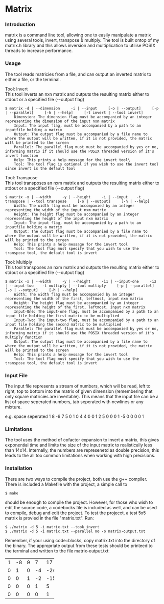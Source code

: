 # Matrix

### Introduction
matrix is a command line tool, allowing one to easily manipulate a matrix using several tools, invert, transpose & multiply. The tool is built ontop of my matrix.h library and this allows inversion and multiplication to utilise POSIX threads to increase performance.

### Usage
The tool reads matricies from a file, and can output an inverted matrix to either a file, or the terminal.

Tool: Invert\
This tool inverts an nxn matrix and outputs the resulting matrix either to stdout or a specified file (--output flag)

    $ matrix -d | --dimension     -i | --input     [-o | --output]     [-p | --parallel]     [-h | --help]     [-t invert | --tool invert]
        Dimension: The dimension flag must be accompanied by an integer representing the dimension of the input nxn matrix
        Input: The input flag, must be accompanied by a path to an inputfile holding a matrix
        Output: The output flag must be accompanied by a file name to where the output will be written, if it is not provided, the matrix will be printed to the screen
        Parallel: The parallel flag must must be accompanied by yes or no, informing matrix if it should use the POSIX threaded version of it's invert function
        Help: This prints a help message for the invert tool\
        Tool: The tool flag is optional if you wish to use the invert tool since invert is the default tool

Tool: Transpose\
This tool transposes an nxm matrix and outputs the resulting matrix either to stdout or a specified file (--output flag)

    $ matrix -x | --width     -y | --height     -i | --input    -t transpose | --tool transpose     [-o | --output]     [-h | --help]
        Width: The width flag must be accompanied by an integer representing the width of the input nxm matrix
        Height: The height flag must be accompanied by an integer representing the height of the input nxm matrix
        Input: The input flag, must be accompanied by a path to an inputfile holding a matrix
        Output: The output flag must be accompanied by a file name to where the output will be written, if it is not provided, the matrix will be printed to the screen
        Help: This prints a help message for the invert tool
        Tool: The tool flag must specify that you wish to use the transpose tool, the default tool is invert

Tool: Multiply\
This tool transposes an nxm matrix and outputs the resulting matrix either to stdout or a specified file (--output flag)

    $ matrix -x | --width     -y | --height     -i1 | --input-one     -i2 | --input-two    -t multiply | --tool multiply     [-p | --parallel]     [-o | --output]     [-h | --help]
        Width: The width flag must be accompanied by an integer representing the width of the first, leftmost, input nxm matrix
        Height: The height flag must be accompanied by an integer representing the height of the first, leftmost, input nxm matrix
        Input-One: The input-one flag, must be accompanied by a path to an input file holding the first matrix to be multiplied
        Input-Two: The input-two flag, must be accompanied by a path to an input file holding the second matrix to be multiplied
        Parallel: The parallel flag must must be accompanied by yes or no, informing matrix if it should use the POSIX threaded version of it's multiply function
        Output: The output flag must be accompanied by a file name to where the output will be written, if it is not provided, the matrix will be printed to the screen
        Help: This prints a help message for the invert tool
        Tool: The tool flag must specify that you wish to use the transpose tool, the default tool is invert

### Input File
The input file represents a stream of numbers, which will be read, left to right, top to bottom into the matrix of given dimension (remembering that only square matricies are invertable). This means that the input file can be a list of space seperated numbers, tab seperated with newlines or any mixture.

e.g. space seperated
1 8 -9 7 5 0 1 0 4 4 0 0 1 2 5 0 0 0 1 -5 0 0 0 0 1

### Limitations
The tool uses the method of cofactor expansion to invert a matrix, this gives exponential time and limits the size of the input matrix to realistically less than 14x14. Internally, the numbers are represenetd as double precision, this leads to the all too common limitations when working with high precisions.

### Installation
There are two ways to compile the project, both use the g++ compiler. There is included a Makefile with the project, a simple call to 

    $ make
 should be enough to compile the project.
 However, for those who wish to edit the source code, a codebocks file is included as well, and can be used to compile, debug and edit the project.
To test the projecct, a test 5x5 matrix is provied in the file "matrix.txt". Run:
 
    $ ./matrix -d 5 -i matrix.txt --took invert
    $ ./matrix -d 5 -i matrix.txt --parallel no -o matrix-output.txt
Remember, if your using code::blocks, copy matrix.txt into the directory of the binary.
The appropriate output from these tests should be printeed to the terminal and written to the file matrix-output.txt:

<table style="width:120pt">
<tr><td>1</td>    <td>-8</td>	<td>9</td>	<td>7</td>	<td>17</td></tr>
<tr><td>0</td>	<td>1</td>	<td>0</td>	<td>-4</td>	<td>-24</td></tr>
<tr><td>0</td>	<td>0</td>	<td>1</td>	<td>-2</td>	<td>-15</td></tr>
<tr><td>0</td>	<td>0</td>	<td>0</td>	<td>1</td>	<td>5</td></tr>
<tr><td>0</td>	<td>0</td>	<td>0</td>	<td>0</td>	<td>1</td></tr>
</table>

